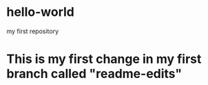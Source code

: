 # hello-world
my first repository

# This is my first change in my first branch called "readme-edits"
